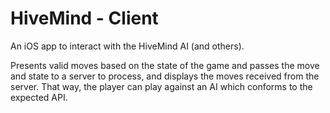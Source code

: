 # HiveMind - Client

An iOS app to interact with the HiveMind AI (and others).

Presents valid moves based on the state of the game and passes the move and state to a server to process, and displays the moves received from the server. That way, the player can play against an AI which conforms to the expected API.
